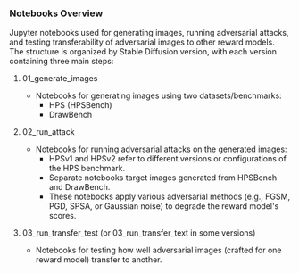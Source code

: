 ### Notebooks Overview
Jupyter notebooks used for generating images, running adversarial attacks, and testing transferability of adversarial images to other reward models. The structure is organized by Stable Diffusion version, with each version containing three main steps:

1. 01_generate_images
    - Notebooks for generating images using two datasets/benchmarks:
        - HPS (HPSBench)
        - DrawBench

2. 02_run_attack
    - Notebooks for running adversarial attacks on the generated images:
        - HPSv1 and HPSv2 refer to different versions or configurations of the HPS benchmark.
        - Separate notebooks target images generated from HPSBench and DrawBench.
        - These notebooks apply various adversarial methods (e.g., FGSM, PGD, SPSA, or Gaussian noise) to degrade the reward model's scores.

3. 03_run_transfer_test (or 03_run_transfer_text in some versions)
    - Notebooks for testing how well adversarial images (crafted for one reward model) transfer to another.